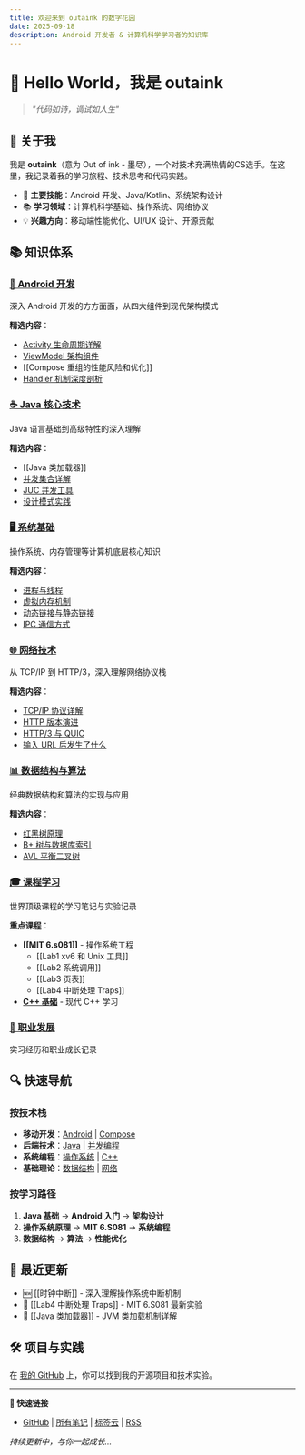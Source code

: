 ```yaml
---
title: 欢迎来到 outaink 的数字花园
date: 2025-09-18
description: Android 开发者 & 计算机科学学习者的知识库
---
```


# 👋 Hello World，我是 outaink

> *"代码如诗，调试如人生"*

## 🚀 关于我

我是 **outaink**（意为 Out of ink - 墨尽），一个对技术充满热情的CS选手。在这里，我记录着我的学习旅程、技术思考和代码实践。

- 🔧 **主要技能**：Android 开发、Java/Kotlin、系统架构设计
- 📚 **学习领域**：计算机科学基础、操作系统、网络协议
- 💡 **兴趣方向**：移动端性能优化、UI/UX 设计、开源贡献

## 📚 知识体系

### [📱 Android 开发](Android-Dev/)
深入 Android 开发的方方面面，从四大组件到现代架构模式

**精选内容**：
- [Activity 生命周期详解](Android-Dev/Components/Activity.md)
- [ViewModel 架构组件](Android-Dev/Architecture/ViewModel.md)
- [[Compose 重组的性能风险和优化]]
- [Handler 机制深度剖析](Android-Dev/Framework/Handler机制.md)

### [☕ Java 核心技术](Java-Core/)
Java 语言基础到高级特性的深入理解

**精选内容**：
- [[Java 类加载器]]
- [并发集合详解](Java-Core/Collections/HashMap、HashTable、ConcurrentHashMap有什么相同和不同.md)
- [JUC 并发工具](Java-Core/Concurrency/JUC.md)
- [设计模式实践](Java-Core/Design-Patterns/)

### [🖥️ 系统基础](System-Fundamentals/)
操作系统、内存管理等计算机底层核心知识

**精选内容**：
- [进程与线程](System-Fundamentals/Operating-System/进程与线程.md)
- [虚拟内存机制](System-Fundamentals/Memory/虚拟内存.md)
- [动态链接与静态链接](System-Fundamentals/Linking/动态链接、静态链接.md)
- [IPC 通信方式](System-Fundamentals/Operating-System/IPC通信方式.md)

### [🌐 网络技术](Network/)
从 TCP/IP 到 HTTP/3，深入理解网络协议栈

**精选内容**：
- [TCP/IP 协议详解](Network/Protocols/TCP&IP.md)
- [HTTP 版本演进](Network/HTTP/HTTP版本演变和特点.md)
- [HTTP/3 与 QUIC](Network/HTTP/HTTP3.0.md)
- [输入 URL 后发生了什么](Network/Practice/在浏览器中输入URL后按下回车会发生什么.md)

### [📊 数据结构与算法](Data-Structures/)
经典数据结构和算法的实现与应用

**精选内容**：
- [红黑树原理](Data-Structures/Trees/红黑树.md)
- [B+ 树与数据库索引](Data-Structures/Trees/B+树.md)
- [AVL 平衡二叉树](Data-Structures/Trees/AVL平衡二叉搜索树.md)

### [🎓 课程学习](Courses/)
世界顶级课程的学习笔记与实验记录

**重点课程**：
- **[[MIT 6.s081]]** - 操作系统工程
  - [[Lab1 xv6 和 Unix 工具]]
  - [[Lab2 系统调用]]
  - [[Lab3 页表]]
  - [[Lab4 中断处理 Traps]]
- **[C++ 基础](Courses/CPP-Basics/)** - 现代 C++ 学习

### [💼 职业发展](Career/)
实习经历和职业成长记录

## 🔍 快速导航

### 按技术栈
- **移动开发**：[Android](Android-Dev/) | [Compose](Android-Dev/Compose/)
- **后端技术**：[Java](Java-Core/) | [并发编程](Java-Core/Concurrency/)
- **系统编程**：[操作系统](System-Fundamentals/Operating-System/) | [C++](Courses/CPP-Basics/)
- **基础理论**：[数据结构](Data-Structures/) | [网络](Network/)

### 按学习路径
1. **Java 基础** → **Android 入门** → **架构设计**
2. **操作系统原理** → **MIT 6.S081** → **系统编程**
3. **数据结构** → **算法** → **性能优化**

## 🌱 最近更新

- 🆕 [[时钟中断]] - 深入理解操作系统中断机制
- 📝 [[Lab4 中断处理 Traps]] - MIT 6.S081 最新实验
- 🔧 [[Java 类加载器]] - JVM 类加载机制详解

## 🛠️ 项目与实践

在 [我的 GitHub](https://github.com/outaink) 上，你可以找到我的开源项目和技术实验。

---

**🔗 快速链接**
- [GitHub](https://github.com/outaink) | [所有笔记](sitemap.xml) | [标签云](tags/) | [RSS](index.xml)

*持续更新中，与你一起成长...*